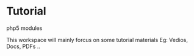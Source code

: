 # Tutorial
php5 modules

This workspace will mainly forcus on some tutorial materials 
 Eg: Vedios, Docs, PDFs ..
